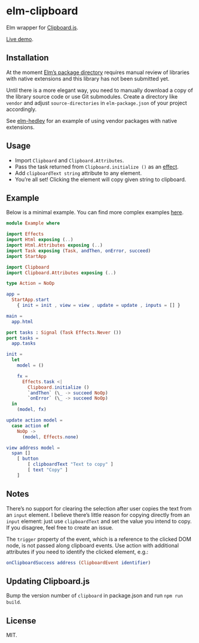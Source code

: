 # elm-clipboard

Elm wrapper for [Clipboard.js](http://clipboardjs.com/).

[Live demo](http://jdudek.github.io/elm-clipboard/).

## Installation

At the moment [Elm’s package directory](http://package.elm-lang.org/) requires manual review of libraries with native extensions and this library has not been submitted yet.

Until there is a more elegant way, you need to manually download a copy of the library source code or use Git submodules. Create a directory like `vendor` and adjust `source-directories` in `elm-package.json` of your project accordingly.

See [elm-hedley](https://github.com/Gizra/elm-hedley) for an example of using vendor packages with native extensions.


## Usage

* Import `Clipboard` and `Clipboard.Attributes`.
* Pass the task returned from `Clipboard.initialize ()` as an [effect](http://package.elm-lang.org/packages/evancz/elm-effects/latest).
* Add `clipboardText string` attribute to any element.
* You’re all set! Clicking the element will copy given string to clipboard.


## Example

Below is a minimal example. You can find more complex examples [here](http://jdudek.github.io/elm-clipboard/).

```elm
module Example where

import Effects
import Html exposing (..)
import Html.Attributes exposing (..)
import Task exposing (Task, andThen, onError, succeed)
import StartApp

import Clipboard
import Clipboard.Attributes exposing (..)

type Action = NoOp

app =
  StartApp.start
    { init = init , view = view , update = update , inputs = [] }

main =
  app.html

port tasks : Signal (Task Effects.Never ())
port tasks =
  app.tasks

init =
  let
    model = ()

    fx =
      Effects.task <|
        Clipboard.initialize ()
        `andThen` (\_ -> succeed NoOp)
        `onError` (\_ -> succeed NoOp)
  in
    (model, fx)

update action model =
  case action of
    NoOp ->
      (model, Effects.none)

view address model =
  span []
    [ button
        [ clipboardText "Text to copy" ]
        [ text "Copy" ]
    ]

```


## Notes

There’s no support for clearing the selection after user copies the text from an `input` element. I believe there’s little reason for copying directly from an `input` element: just use `clipboardText` and set the value you intend to copy. If you disagree, feel free to create an issue.

The `trigger` property of the event, which is a reference to the clicked DOM node, is not passed along clipboard events. Use action with additional attributes if you need to identify the clicked element, e.g.:

```elm
onClipboardSuccess address (ClipboardEvent identifier)
```

## Updating Clipboard.js

Bump the version number of `clipboard` in package.json and run `npm run build`.

## License

MIT.
